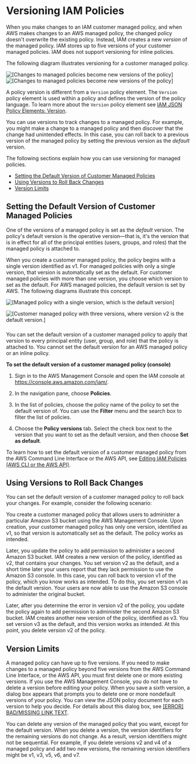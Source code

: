 # Versioning IAM Policies<a name="access_policies_managed-versioning"></a>

When you make changes to an IAM customer managed policy, and when AWS makes changes to an AWS managed policy, the changed policy doesn't overwrite the existing policy\. Instead, IAM creates a new *version* of the managed policy\. IAM stores up to five versions of your customer managed policies\. IAM does not support versioning for inline policies\. 

The following diagram illustrates versioning for a customer managed policy\. 

![\[Changes to managed policies become new versions of the policy\]](http://docs.aws.amazon.com/IAM/latest/UserGuide/)![\[Changes to managed policies become new versions of the policy\]](http://docs.aws.amazon.com/IAM/latest/UserGuide/)

A policy version is different from a `Version` policy element\. The `Version` policy element is used within a policy and defines the version of the policy language\. To learn more about the `Version` policy element see [IAM JSON Policy Elements: Version](reference_policies_elements_version.md)\.

You can use versions to track changes to a managed policy\. For example, you might make a change to a managed policy and then discover that the change had unintended effects\. In this case, you can roll back to a previous version of the managed policy by setting the previous version as the *default* version\. 

The following sections explain how you can use versioning for managed policies\.


+ [Setting the Default Version of Customer Managed Policies](#default-version)
+ [Using Versions to Roll Back Changes](#versions-roll-back)
+ [Version Limits](#version-limits)

## Setting the Default Version of Customer Managed Policies<a name="default-version"></a>

One of the versions of a managed policy is set as the *default* version\. The policy's default version is the operative version—that is, it's the version that is in effect for all of the principal entities \(users, groups, and roles\) that the managed policy is attached to\. 

When you create a customer managed policy, the policy begins with a single version identified as v1\. For managed policies with only a single version, that version is automatically set as the default\. For customer managed policies with more than one version, you choose which version to set as the default\. For AWS managed policies, the default version is set by AWS\. The following diagrams illustrate this concept\. 

![\[Managed policy with a single version, which is the default version\]](http://docs.aws.amazon.com/IAM/latest/UserGuide/images/policies-managed-policies-versions-default-one.diagram.png)

![\[Customer managed policy with three versions, where version v2 is the default
          version.\]](http://docs.aws.amazon.com/IAM/latest/UserGuide/images/policies-managed-policies-versions-default-multiple.diagram.png)

### <a name="set-default-version-managed-policy-console"></a>

You can set the default version of a customer managed policy to apply that version to every principal entity \(user, group, and role\) that the policy is attached to\. You cannot set the default version for an AWS managed policy or an inline policy\.

**To set the default version of a customer managed policy \(console\)**

1. Sign in to the AWS Management Console and open the IAM console at [https://console\.aws\.amazon\.com/iam/](https://console.aws.amazon.com/iam/)\.

1. In the navigation pane, choose **Policies**\.

1. In the list of policies, choose the policy name of the policy to set the default version of\. You can use the **Filter** menu and the search box to filter the list of policies\.

1. Choose the **Policy versions** tab\. Select the check box next to the version that you want to set as the default version, and then choose **Set as default**\.

To learn how to set the default version of a customer managed policy from the AWS Command Line Interface or the AWS API, see [Editing IAM Policies \(AWS CLI or the AWS API\)](access_policies_manage-edit.md#edit-policies-cli-api)\. 

## Using Versions to Roll Back Changes<a name="versions-roll-back"></a>

You can set the default version of a customer managed policy to roll back your changes\. For example, consider the following scenario:

You create a customer managed policy that allows users to administer a particular Amazon S3 bucket using the AWS Management Console\. Upon creation, your customer managed policy has only one version, identified as v1, so that version is automatically set as the default\. The policy works as intended\. 

Later, you update the policy to add permission to administer a second Amazon S3 bucket\. IAM creates a new version of the policy, identified as v2, that contains your changes\. You set version v2 as the default, and a short time later your users report that they lack permission to use the Amazon S3 console\. In this case, you can roll back to version v1 of the policy, which you know works as intended\. To do this, you set version v1 as the default version\. Your users are now able to use the Amazon S3 console to administer the original bucket\. 

Later, after you determine the error in version v2 of the policy, you update the policy again to add permission to administer the second Amazon S3 bucket\. IAM creates another new version of the policy, identified as v3\. You set version v3 as the default, and this version works as intended\. At this point, you delete version v2 of the policy\.

## Version Limits<a name="version-limits"></a>

A managed policy can have up to five versions\. If you need to make changes to a managed policy beyond five versions from the AWS Command Line Interface, or the AWS API, you must first delete one or more existing versions\. If you use the AWS Management Console, you do not have to delete a version before editing your policy\. When you save a sixth version, a dialog box appears that prompts you to delete one or more nondefault versions of your policy\. You can view the JSON policy document for each version to help you decide\. For details about this dialog box, see [[ERROR] BAD/MISSING LINK TEXT](access_policies_manage-edit.md)\.

You can delete any version of the managed policy that you want, except for the default version\. When you delete a version, the version identifiers for the remaining versions do not change\. As a result, version identifiers might not be sequential\. For example, if you delete versions v2 and v4 of a managed policy and add two new versions, the remaining version identifiers might be v1, v3, v5, v6, and v7\. 